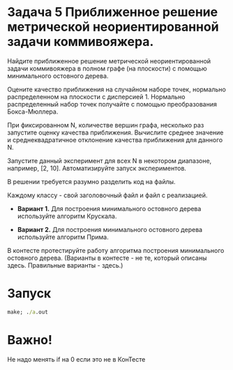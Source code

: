 # Задача 5 Приближенное решение метрической неориентированной задачи коммивояжера.

Найдите приближенное решение метрической неориентированной задачи коммивояжера в полном графе (на плоскости)
с помощью минимального остовного дерева.

Оцените качество приближения на случайном наборе точек, нормально распределенном на плоскости с дисперсией 1.
Нормально распределенный набор точек получайте с помощью преобразования Бокса-Мюллера.

При фиксированном N, количестве вершин графа, несколько раз запустите оценку качества приближения.
Вычислите среднее значение и среднеквадратичное отклонение качества приближения для данного N.

Запустите данный эксперимент для всех N в некотором диапазоне, например, [2, 10]. Автоматизируйте запуск
экспериментов.

В решении требуется разумно разделить код на файлы.

Каждому классу - свой заголовочный файл и файл с реализацией.

* **Вариант 1.** Для построения минимального остовного дерева используйте алгоритм Крускала.

* **Вариант 2.** Для построения минимального остовного дерева используйте алгоритм Прима.

В контесте протестируйте работу алгоритма построения минимального остовного дерева. (Варианты в контесте -
не те, который описаны здесь. Правильные варианты - здесь.)

# Запуск

```cmd
make; ./a.out
```

# Важно!

Не надо менять if на 0 если это не в КонТесте
